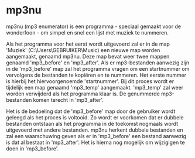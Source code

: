 # mp3nu
mp3nu (mp3 enumerator) is een programma - speciaal gemaakt voor de wonderfoon - om simpel en snel een lijst met muziek te nummeren.

Als het programma voor het eerst wordt uitgevoerd zal er in de map 'Muziek' (C:\Users\GEBRUIKER\Music) een nieuwe map worden aangemaakt, genaamd mp3nu. Deze map bevat weer twee mappen genaamd 'mp3_before' en 'mp3_after'. Als er mp3-bestanden aanwezig zijn in de 'mp3_before' map zal het programma vragen om een startnummer om vervolgens de bestanden te kopiëren en te nummeren. Het eerste nummer is hierbij het hiervoorgenoemde 'startnummer'. Bij dit proces wordt er tijdelijk een map genaamd 'mp3_temp' aangemaakt. 'mp3_temp' zal weer worden verwijderd als het programma klaar is. De genummerde mp3-bestanden komen terecht in 'mp3_after'.

Het is de bedoeling dat de 'mp3_before' map door de gebruiker wordt geleegd als het proces is voltooid. Zo wordt er voorkomen dat er dubbele bestanden ontstaan als het programma in de toekomst nogmaals wordt uitgevoerd met andere bestanden. mp3nu herkent dubbele bestanden en zal een waarschuwing geven als er in 'mp3_before' een bestand aanwezig is dat al bestaat in 'mp3_after'. Het is hierna nog mogelijk om wijzigigen te doen in 'mp3_before'.
